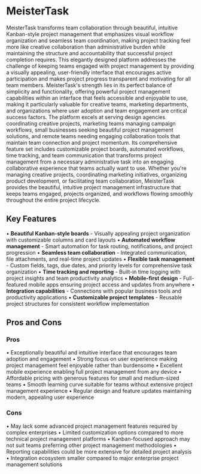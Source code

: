 # MeisterTask

MeisterTask transforms team collaboration through beautiful, intuitive Kanban-style project management that emphasizes visual workflow organization and seamless team coordination, making project tracking feel more like creative collaboration than administrative burden while maintaining the structure and accountability that successful project completion requires. This elegantly designed platform addresses the challenge of keeping teams engaged with project management by providing a visually appealing, user-friendly interface that encourages active participation and makes project progress transparent and motivating for all team members. MeisterTask's strength lies in its perfect balance of simplicity and functionality, offering powerful project management capabilities within an interface that feels accessible and enjoyable to use, making it particularly valuable for creative teams, marketing departments, and organizations where user adoption and team engagement are critical success factors. The platform excels at serving design agencies coordinating creative projects, marketing teams managing campaign workflows, small businesses seeking beautiful project management solutions, and remote teams needing engaging collaboration tools that maintain team connection and project momentum. Its comprehensive feature set includes customizable project boards, automated workflows, time tracking, and team communication that transforms project management from a necessary administrative task into an engaging collaborative experience that teams actually want to use. Whether you're managing creative projects, coordinating marketing initiatives, organizing product development, or facilitating team collaboration, MeisterTask provides the beautiful, intuitive project management infrastructure that keeps teams engaged, projects organized, and workflows flowing smoothly throughout the entire project lifecycle.

## Key Features

• **Beautiful Kanban-style boards** - Visually appealing project organization with customizable columns and card layouts
• **Automated workflow management** - Smart automation for task routing, notifications, and project progression
• **Seamless team collaboration** - Integrated communication, file attachments, and real-time project updates
• **Flexible task management** - Custom fields, tags, due dates, and priority levels for comprehensive task organization
• **Time tracking and reporting** - Built-in time logging with project insights and team productivity analytics
• **Mobile-first design** - Full-featured mobile apps ensuring project access and updates from anywhere
• **Integration capabilities** - Connections with popular business tools and productivity applications
• **Customizable project templates** - Reusable project structures for consistent workflow implementation

## Pros and Cons

### Pros
• Exceptionally beautiful and intuitive interface that encourages team adoption and engagement
• Strong focus on user experience making project management feel enjoyable rather than burdensome
• Excellent mobile experience enabling full project management from any device
• Affordable pricing with generous features for small and medium-sized teams
• Smooth learning curve suitable for teams without extensive project management experience
• Regular design and feature updates maintaining modern, appealing user experience

### Cons
• May lack some advanced project management features required by complex enterprises
• Limited customization options compared to more technical project management platforms
• Kanban-focused approach may not suit teams preferring other project management methodologies
• Reporting capabilities could be more extensive for detailed project analysis
• Integration ecosystem smaller compared to major enterprise project management solutions